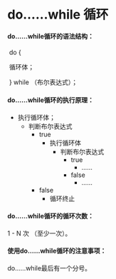 # do……while 循环

#### do……while循环的语法结构：

​		do {

​				循环体；

​		} while （布尔表达式）；

#### do……while循环的执行原理：

- 执行循环体；
  - 判断布尔表达式
    - true
      - 执行循环体
        - 判断布尔表达式
          - true
            - ……
          - false
            - ……
    - false
      - 循环终止

#### do……while循环的循环次数：

1 - N 次 （至少一次）。

#### 使用do……while循环的注意事项：

do……while最后有一个分号。
